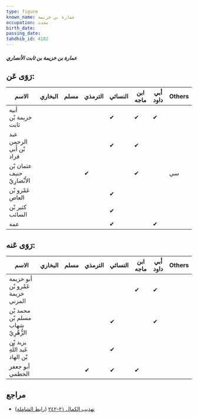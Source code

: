 ```yaml
---
type: figure
known_name: عمارة بن خزيمة
occupation: محدث
birth_date:
passing_date:
tahdhib_id: 4182
---
```

##### عمارة بن خزيمة بن ثابت الأنصاري

## رَوَى عَن:
| الاسم                       | البخاري | مسلم | الترمذي | النسائي | ابن ماجه | أبي داود | Others |
| --------------------------- | ------- | ---- | ------- | ------- | -------- | -------- | ------ |
| أبيه خزيمة بْن ثابت         |         |      |         | ✔       | ✔        | ✔        |        |
| عبد الرحمن بْن أَبي قراد    |         |      |         | ✔       | ✔        |          |        |
| عثمان بْن حنيف الأَنْصارِيّ |         |      | ✔       |         | ✔        |          | سي     |
| عَمْرو بْن العاص            |         |      |         | ✔       |          |          |        |
| كثير بْن السائب             |         |      |         | ✔       |          |          |        |
| عمه                         |         |      |         | ✔       |          | ✔        |        |
## رَوَى عَنه:
| الاسم                              | البخاري | مسلم | الترمذي | النسائي | ابن ماجه | أبي داود | Others |
| ---------------------------------- | ------- | ---- | ------- | ------- | -------- | -------- | ------ |
| أبو خزيمة عَمْرو بْن خزيمة المزني  |         |      |         |         | ✔        | ✔        |        |
| محمد بْن مسلم بْن شهاب الزُّهْرِيّ |         |      |         | ✔       |          | ✔        |        |
| يزيد بْن عَبد اللَّهِ بْن الهاد    |         |      |         | ✔       |          |          |        |
| أبو جعفر الخطمي                    |         |      | ✔       | ✔       | ✔        |          |        |
## مراجع
- [تهذيب الكمال ٢١-٢٤٢](obsidian://open?vault=Tahdhib-al-Kamal&file=Figures/٤١٨٢-عمارة%20بن%20خزيمة%20بن%20ثابت%20الأنصاري) ([رابط الشاملة](https://shamela.ws/book/3722/10889))